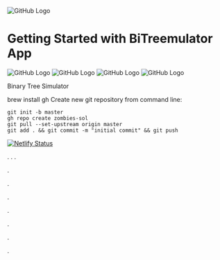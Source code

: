 
![GitHub Logo](client/src/assets/Icons/company.svg)
# Getting Started with BiTreemulator App
![GitHub Logo](client/src/assets/images/binaryTree.png)
![GitHub Logo](client/src/assets/Icons/blacktree.svg)
![GitHub Logo](client/src/assets/Icons/blacktree.svg)
![GitHub Logo](client/src/assets/Icons/blacktree.svg)

Binary Tree Simulator



brew install gh
Create new git repository from command line: 
```
git init -b master
gh repo create zombies-sol
git pull --set-upstream origin master
git add . && git commit -m "initial commit" && git push 
```



[![Netlify Status](https://api.netlify.com/api/v1/badges/3b566b63-7386-4756-b4c5-37e055650f8e/deploy-status)](https://app.netlify.com/sites/bitreemulator/deploys)





.
.
.

























































































































.


















































.
























.
































.




























































.










.






























































.





















































































































































































